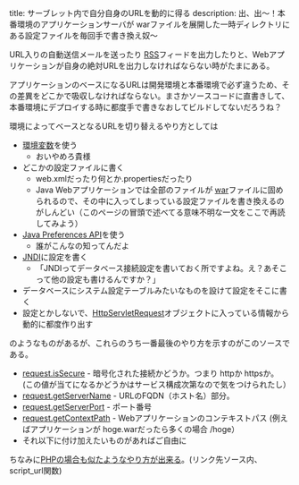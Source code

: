 title: サーブレット内で自分自身のURLを動的に得る
description: 出、出〜！本番環境のアプリケーションサーバが warファイルを展開した一時ディレクトリにある設定ファイルを毎回手で書き換え奴〜

URL入りの自動送信メールを送ったり <a href="#" data-wikipedia-page="RSS">RSS</a>フィードを出力したりと、Webアプリケーションが自身の絶対URLを出力しなければならない時がたまにある。

アプリケーションのベースになるURLは開発環境と本番環境で必ず違うため、その差異をどこかで吸収しなければならない。まさかソースコードに直書きして、本番環境にデプロイする時に都度手で書きなおしてビルドしてないだろうね？

環境によってベースとなるURLを切り替えるやり方としては

- <a href="#" data-wikipedia-page="環境変数">環境変数</a>を使う
    - おいやめろ貴様
- どこかの設定ファイルに書く
    - web.xmlだったり何とか.propertiesだったり
    - Java Webアプリケーションでは全部のファイルが <a href="#" data-wikipedia-page="WAR_%28アーカイバ%29">war</a>ファイルに固められるので、その中に入ってしまっている設定ファイルを書き換えるのがしんどい（このページの冒頭で述べてる意味不明な一文をここで再読してみよう）
- [Java Preferences API](https://docs.oracle.com/javase/jp/6/api/java/util/prefs/package-summary.html)を使う
    - 誰がこんなの知ってんだよ
- <a href="#" data-wikipedia-page="Java_Naming_and_Directory_Interface">JNDI</a>に設定を書く
    - 「JNDIってデータベース接続設定を書いておく所ですよね。え？あそこって他の設定も書けるんですか？」
- データベースにシステム設定テーブルみたいなものを設けて設定をそこに書く
- 設定とかしないで、[HttpServletRequest](http://docs.oracle.com/javaee/6/api/javax/servlet/http/HttpServletRequest.html)オブジェクトに入っている情報から動的に都度作り出す

のようなものがあるが、これらのうち一番最後のやり方を示すのがこのソースである。

- [request.isSecure](http://docs.oracle.com/javaee/6/api/javax/servlet/ServletRequest.html#isSecure%28%29) - 暗号化された接続かどうか。つまり httpか httpsか。 (この値が当てになるかどうかはサービス構成次第なので気をつけられたし）
- [request.getServerName](http://docs.oracle.com/javaee/6/api/javax/servlet/ServletRequest.html#getServerName%28%29) - URLのFQDN（ホスト名）部分。
- [request.getServerPort](http://docs.oracle.com/javaee/6/api/javax/servlet/ServletRequest.html#getServerPort%28%29) - ポート番号
- [request.getContextPath](http://docs.oracle.com/javaee/6/api/javax/servlet/ServletRequest.html#getContextPath%28%29) - Webアプリケーションのコンテキストパス (例えばアプリケーションが hoge.warだったら多くの場合 /hoge） 
- それ以下に付け加えたいものがあればご自由に

ちなみに[PHPの場合も似たようなやり方が出来る](${contextRoot}/src/examples/webapp/api.php)。(リンク先ソース内、script_url関数)